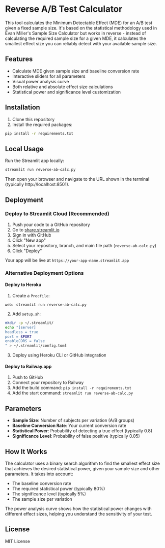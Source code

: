 # Reverse A/B Test Calculator

This tool calculates the Minimum Detectable Effect (MDE) for an A/B test given a fixed sample size. It's based on the statistical methodology used in Evan Miller's Sample Size Calculator but works in reverse - instead of calculating the required sample size for a given MDE, it calculates the smallest effect size you can reliably detect with your available sample size.

## Features

- Calculate MDE given sample size and baseline conversion rate
- Interactive sliders for all parameters
- Visual power analysis curve
- Both relative and absolute effect size calculations
- Statistical power and significance level customization

## Installation

1. Clone this repository
2. Install the required packages:
```bash
pip install -r requirements.txt
```

## Local Usage

Run the Streamlit app locally:
```bash
streamlit run reverse-ab-calc.py
```

Then open your browser and navigate to the URL shown in the terminal (typically http://localhost:8501).

## Deployment

### Deploy to Streamlit Cloud (Recommended)

1. Push your code to a GitHub repository
2. Go to [share.streamlit.io](https://share.streamlit.io)
3. Sign in with GitHub
4. Click "New app"
5. Select your repository, branch, and main file path (`reverse-ab-calc.py`)
6. Click "Deploy"

Your app will be live at `https://your-app-name.streamlit.app`

### Alternative Deployment Options

#### Deploy to Heroku
1. Create a `Procfile`:
```
web: streamlit run reverse-ab-calc.py
```
2. Add `setup.sh`:
```bash
mkdir -p ~/.streamlit/
echo "[server]
headless = true
port = $PORT
enableCORS = false
" > ~/.streamlit/config.toml
```
3. Deploy using Heroku CLI or GitHub integration

#### Deploy to Railway.app
1. Push to GitHub
2. Connect your repository to Railway
3. Add the build command: `pip install -r requirements.txt`
4. Add the start command: `streamlit run reverse-ab-calc.py`

## Parameters

- **Sample Size**: Number of subjects per variation (A/B groups)
- **Baseline Conversion Rate**: Your current conversion rate
- **Statistical Power**: Probability of detecting a true effect (typically 0.8)
- **Significance Level**: Probability of false positive (typically 0.05)

## How It Works

The calculator uses a binary search algorithm to find the smallest effect size that achieves the desired statistical power, given your sample size and other parameters. It takes into account:

- The baseline conversion rate
- The required statistical power (typically 80%)
- The significance level (typically 5%)
- The sample size per variation

The power analysis curve shows how the statistical power changes with different effect sizes, helping you understand the sensitivity of your test.

## License

MIT License 